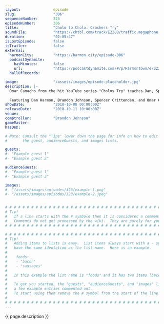 ```yaml
---
layout:               episode
slug:                 "306"
sequenceNumber:       323
episodeNumber:        306
title:                "Cholo to Cholo: Crackers Try"
soundFile:            "https://chtbl.com/track/E2288/traffic.megaphone.fm/STA4556556911.mp3?updated=1596579878"
duration:             "02:05:47"
isLostEpisode:        false
isTrailer:            false
external:
  harmonCity:         "https://harmon.city/episode-306"
  podcastDynamite:
    hasMinutes:       false
    url:              "https://podcastdynamite.com/#/p/Harmontown/e/323/306"
  hallOfRecords:      

image:                "/assets/images/episode-placeholder.jpg"
description: |-
  Omar Camacho from the hit YouTube series "Cholos Try" teaches Dan, Spencer and Brandon what it means to be a Cholo.
  
  Featuring Dan Harmon, Brandon Johnson, Spencer Crittenden, and Omar Camacho.
showDate:             "2018-10-08 00:00:00Z"
releaseDate:          "2018-10-11 10:00:00Z"
venue:                
comptroller:          "Brandon Johnson"
gameMaster:           
hasDnD:               

# Note: Consult the "Tips" lower down the page for info on how to edit
#       the guest, audienceGuests, and images lists.

guests:
#- "Example guest 1"
#- "Example guest 2"

audienceGuests:
#- "Example guest 1"
#- "Example guest 2"

images:
#- "/assets/images/episodes/323/example-1.png"
#- "/assets/images/episodes/323/example-2.jpeg"


# # # # # # # # # # # # # # # # # # # # # # # # # # # # # # # # # # # # # # # # # # # # #
# Tip!
#   If a line starts with the # symbold then it is considered a comment.
#   Comments do not get processed by the wiki.  They are purely for your information.
# # # # # # # # # # # # # # # # # # # # # # # # # # # # # # # # # # # # # # # # # # # # #

# # # # # # # # # # # # # # # # # # # # # # # # # # # # # # # # # # # # # # # # # # # # #
# Tip!
#   Adding items to lists is easy.  List items always start with a - symbol and have
#   have the same identation as the list name.  Here is an example.
#
#    foods:
#    - "bacon"
#    - "sausages"
#
#   In this example the list name is "foods" and it has two items (bacon, and sausages).
#
#   To get you started, the "guests", "audienceGuests", and "images" lists below have
#   a few example entries commented out.
#   To start using them remove the # symbol from the start of the line.
#
# # # # # # # # # # # # # # # # # # # # # # # # # # # # # # # # # # # # # # # # # # # # #
---
```


<!-- The episode description will be rendered here -->
{{ page.description }}

<!-- Add your content BELOW here -->
<!-- vvvvvvvvvvvvvvvvvvvvvvvvvvv -->




<!-- ^^^^^^^^^^^^^^^^^^^^^^^^^^^ -->
<!-- Add your content ABOVE here -->

<!-- The episode gallery will be rendered here -->